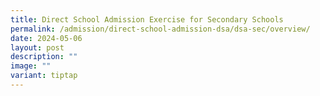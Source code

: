 ```yaml
---
title: Direct School Admission Exercise for Secondary Schools
permalink: /admission/direct-school-admission-dsa/dsa-sec/overview/
date: 2024-05-06
layout: post
description: ""
image: ""
variant: tiptap
---
```

<p></p>